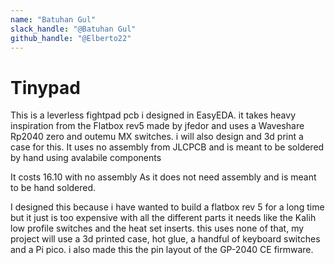 ```yaml
---
name: "Batuhan Gul"
slack_handle: "@Batuhan Gul"
github_handle: "@Elberto22"
---
```


# Tinypad

<!-- Describe your board in 2-3 sentences. What are you making? What will it do? -->
This is a leverless fightpad pcb i designed in EasyEDA. it takes heavy inspiration from the Flatbox rev5 made by jfedor and uses a Waveshare Rp2040 zero and outemu MX switches. i will also design and 3d print a case for this. It uses no assembly from JLCPCB and is meant to be soldered by hand using avalabile components

<!-- How much is it going to cost? -->
It costs 16.10 with no assembly As it does not need assembly and is meant to be hand soldered.
<!-- Tell us a little bit about your design process. What were some challenges? What helped? ***Totally optional*** -->
I designed this because i have wanted to build a flatbox rev 5 for a long time but it just is too expensive with all the different parts it needs like the Kalih low profile switches and the heat set inserts. this uses none of that, my project will use a 3d printed case, hot glue, a handful of keyboard switches and a Pi pico. i also made this the pin layout of the GP-2040 CE firmware.
